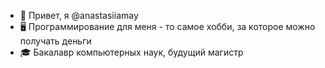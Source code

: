 - 👋 Привет, я @anastasiiamay
- 🖥️ Программирование для меня - то самое хобби, за которое можно получать деньги
- 🎓 Бакалавр компьютерных наук, будущий магистр

<!---
anastasiiamay/anastasiiamay is a ✨ special ✨ repository because its `README.md` (this file) appears on your GitHub profile.
You can click the Preview link to take a look at your changes.
--->
